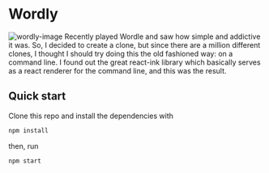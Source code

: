 # Wordly
<img src="source/react.gif" alt="wordly-image" />
 Recently played Wordle and saw how simple and addictive it was. So, I decided to create a clone, but since there are a million different clones, I thought I should try doing this the old fashioned way: on a command line. I found out the great react-ink library which basically serves as a react renderer for the command line, and this was the result.


## Quick start
Clone this repo and install the dependencies with
```bash
npm install
```
then, run

```bash
npm start
```
